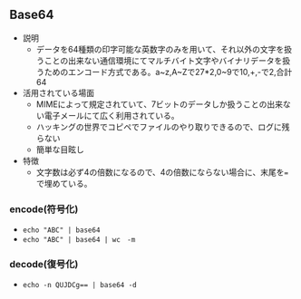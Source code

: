 ## Base64
- 説明
  - データを64種類の印字可能な英数字のみを用いて、それ以外の文字を扱うことの出来ない通信環境にてマルチバイト文字やバイナリデータを扱うためのエンコード方式である。a~z,A~Zで27*2,0~9で10,+,-で2,合計64
- 活用されている場面
  - MIMEによって規定されていて、7ビットのデータしか扱うことの出来ない電子メールにて広く利用されている。
  - ハッキングの世界でコピペでファイルのやり取りできるので、ログに残らない
  - 簡単な目眩し  
- 特徴
  - 文字数は必ず4の倍数になるので、4の倍数にならない場合に、末尾を`=`で埋めている。
### encode(符号化)
- `echo "ABC" | base64`
- `echo "ABC" | base64 | wc　-m`
### decode(復号化)
- `echo -n QUJDCg== | base64 -d`
